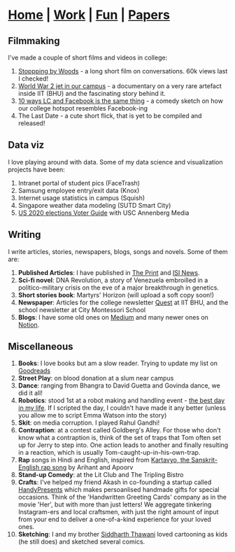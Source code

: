 # **[Home](https://avi-jit.github.io/)** | [Work](https://avi-jit.github.io/work) | [Fun](https://avi-jit.github.io/fun) | [Papers](https://avi-jit.github.io/papers)

## Filmmaking
I've made a couple of short films and videos in college:
1. [Stoppping by Woods](https://www.youtube.com/watch?v=Uy_3XKqsJZk) - a long short film on conversations. 60k views last I checked!
2. [World War 2 jet in our campus](https://www.facebook.com/fmc.iitbhu/videos/747155185437805/) - a documentary on a very rare artefact inside IIT (BHU) and the fascinating story behind it.
3. [10 ways LC and Facebook is the same thing](https://www.facebook.com/fmc.iitbhu/videos/807030382783618/) - a comedy sketch on how our college hotspot resembles Facebook-ing
4. The Last Date - a cute short flick, that is yet to be compiled and released!

## Data viz
I love playing around with data. Some of my data science and visualization projects have been:
1. Intranet portal of student pics (FaceTrash)
2. Samsung employee entry/exit data (Knox)
3. Internet usage statistics in campus (Squish)
4. Singapore weather data modeling (SUTD Smart City)
5. [US 2020 elections Voter Guide](http://annenberginteractives.com/2020-2021/voting-information-by-state/) with USC Annenberg Media 

## Writing
I write articles, stories, newspapers, blogs, songs and novels. Some of them are:
1. **Published Articles**: I have published in [The Print](https://theprint.in/campus-voice/will-panjshir-become-a-taiwan-afghanistans-story-matches-with-china/732849/) and [ISI News](https://www.isi.edu/news/38134/do-humans-trust-ai-coworkers/).
2. **Sci-fi novel**: DNA Revolution, a story of Venezuela embroilled in a politico-military crisis on the eve of a major breakthrough in genetics.
3. **Short stories book**: Martyrs' Horizon (will upload a soft copy soon!)
4. **Newspaper**: Articles for the college newsletter [Quest](https://issuu.com/thequest_iitbhu) at IIT BHU, and the school newsletter at City Montessori School
5. **Blogs**: I have some old ones on [Medium](https://medium.com/@avijitthawani) and many newer ones on [Notion](https://thawani.notion.site).
 
## Miscellaneous
1. **Books**: I love books but am a slow reader. Trying to update my list on [Goodreads](https://www.goodreads.com/user/show/4791083-avijit-thawani)
2. **Street Play**: on blood donation at a slum near campus
3. **Dance**: ranging from Bhangra to David Guetta and Govinda dance, we did it all!
4. **Robotics**: stood 1st at a robot making and handling event - [the best day in my life](https://www.facebook.com/avijit.thawani/posts/796281477100748). If I scripted the day, I couldn't have made it any better (unless you allow me to script Emma Watson into the story) 
5. **Skit**: on media corruption. I played Rahul Gandhi!
6. **Contraption**: at a contest called Goldberg's Alley. For those who don't know what a contraption is, think of the set of traps that Tom often set up for Jerry to step into. One action leads to another and finally resulting in a reaction, which is usually Tom-caught-up-in-his-own-trap.
7. **Rap** songs in Hindi and English, inspired from [Kartavyo, the Sanskrit-English rap song](https://www.youtube.com/watch?v=_8oL_FKr1zw) by Arihant and Apoorv
8. **Stand-up Comedy**: at the Lit Club and The Tripling Bistro
9. **Crafts**: I've helped my friend Akash in co-founding a startup called [HandyPresents](https://www.facebook.com/handypresents/) which makes persoanlised handmade gifts for special occasions. Think of the 'Handwritten Greeting Cards' company as in the movie 'Her', but with more than just letters! We aggregate tinkering Instagram-ers and local craftsmen, with just the right amount of input from your end to deliver a one-of-a-kind experience for your loved ones.
10. **Sketching**: I and my brother [Siddharth Thawani](https://www.instagram.com/sidart.thawani/) loved cartooning as kids (he still does) and sketched several comics.

<!---
## Travel
I've been around a lot, and wish to continue to do so. Some of the cities I've been to are (most recent first):
- **United States**: Baltimore, New York, Philadelphia, Boston, Los Angeles, Santa Barbara, San Jose, San Francisco, Michigan, Pittsburgh
- **China**: Beijing
- **New Zealand**: Auckland, Queenstown, Wanaka, Makarora
- **Singapore**
- **Kuala Lumpur**
- **South Korea**: Seoul, Incheon
- **Nepal**: Kathmandu, Pokhara
- Southeast India: Pondicherry, Madras, Auroville, Rameshwaram
- Southwest India: Bangalore, Coorg
- West India: Mumbai, Goa, Pune, Shirdi
- East India: Puri, Kolkata
- North India: Manali, Nainital, Dehradun, Haridwar, Hrishikesh, Shimla, Chandigarh
- Central India: New Delhi, Lucknow, Varanasi, Allahabad, Agra, Dudhwa
-->

<!--
## Sketching
I and my brother [Siddharth Thawani](https://www.instagram.com/sidart.thawani/) loved cartooning as kids (he still does) and sketched several comics.
-->

<!---
## Crafts
I've helped my friend Akash in co-founding a startup called [HandyPresents](https://www.facebook.com/handypresents/) which makes persoanlised handmade gifts for special occasions. Think of the 'Handwritten Greeting Cards' company as in the movie 'Her', but with more than just letters! We aggregate tinkering Instagram-ers and local craftsmen, with just the right amount of input from your end to deliver a one-of-a-kind experience for your loved ones.
-->

[//]: # (This may be the most platform independent comment)
<!---
I'm a very slow reader and have only managed to go through a limited number of books yet:
- **Society of Mind:** (always reading) A theory of how the mind works, by Marvin Minsky, the ever-so-popular name in Artificial Intelligence. I’ll call it my Bible. Read it after supper daily for at least an year, because you won’t be able to go through three pages in a row without having to note down your thought and contemplate for a while on the mind and your life. [PDF](http://www.acad.bg/ebook/ml/Society%20of%20Mind.pdf)
- **The Story of my Experiments with Truth:** (still reading) is the autobiography of the father of my nation, Mohandas Karamchand Gandhi, or as the world likes (yet he dislikes) to call him, Mahatma Gandhi. Albert Einstein said of Mahatma Gandhi that: “Generations to come will scarce believe that such a one as this ever in flesh and blood walked upon this earth.”
- **Thinking Fast and Slow:** (still reading) is the North Star for many-a-scientists working on deep learning and artificial intelligence today. Daniel Kahneman, the Nobel-winning psychologist writes in everyday jargon about the theory that our mind has two systems: System 1 for thinking fast and subconsciously, and System 2 for thinking slow and for rationalization.
- **Why I am a Hindu:** (still reading) by the prominent Congress politician Dr Shashi Tharoor is an amazing account of Hinduism and all its mysteries. As a westernized Indian who’s only recently begun taking interest (and pride) in our Indic history and culture, I’m loving the book!
- **Wealth of Nations:** (still reading) is a complicated volume from 1776, written by arguably the world’s first economist, Adam Smith. The first chapter (Division of Labour) mesmerized me to the point of purchasing it!
- **Steve Jobs** by Walter Isaacson is an expanded version (totally worth the time) of the several documentaries I’ve already watched on one of the most visionary leaders and innovators of the millennium.
- **1984:** The classic Communist dystopia painted by George Orwell totally lived up to the hype around it. On topics such as freedom, language, sexuality, and war, it is not only full of thoughtful contemplations but also witty one-liners, that I’ve tried compiling into a [Pinterest board](https://www.pinterest.com/avijit_thawani/orwell/)!
- **Outliers:** an amazing essay by Malcolm Gladwell to show how success is rarely explained by examining the individual, but is rather a cumulative of the culture, the timing, and more often than not, sheer luck.
- **Man’s Search for Meaning:** is Victor Frankl’s experiences as a Holocaust survivor, along with his treatise on logotherapy. It very casually walks us through the typical day at a concentration camp while discussing not only the tortures of the guards (and the other inmates) but also the dehumanizing effects of it all.
- **Mein Kampf:** The first volume written by Adolf Hitler when in prison for the unsuccessful attempt (called Beer Hall Putsch) to seize authority by force. I like to think of this book as his Statement of Purpose for applying to the post of Führer, containing not just his principles and the rationale behind them, but also a biographical account of all he’s been through as part of the bourgeois in Vienna before learning to lead them.
- **Zero to One:** A startup management mantra collection plus inspirational calls-to-action by Peter Thiel, the billionaire founder of PayPal, the first investor and still a Board member at Facebook, and currently chairman at Palantir (world’s 2nd largest startup after Uber). He refers to startups that incrementally push the frontiers of an industry as going from 1 to 2 or 2 to 10. But how do you leap from 0 to 1?
- **How to Win Friends and Influence People:** Dale Carnegie’s 1933 guide was suggested to me by [Vish Iyer](https://sg.linkedin.com/in/viswanathan-iyer-90a0781), for which I’ll always thank him :)
- **The Subtle Art of Not Giving a F\*ck:** Mark Manson’s clickbait-y title is almost a contradiction to Dale Carnegie’s book above, and for that reason, I loved reading them both together, and frequently discussing the differences with Drishti.
- **The Alchemist:** My first read after a long time. This parable by Paul Coelho is a must-read for all, and a must-write-their-interpretation too. It's the closest thing to a religious text in the modern world. Having appreciated the intricacies of story development in this 150-page forced me to consider the efforts required to come up with humongous mythological parables like Ramayana and Mahabharata.
- **Sentic Computing:** A curation of academic progress in the fields of Sentiment Analysis, emotional models and Sentic Computing. Written by Erik Cambria, Assistant Professor at NTU, Singapore. [PDF](http://sentic.net/sentic-computing.pdf)
- **The Pleasure of Finding Things Out:** A list of articles, interviews, lectures and talks by Richard Feynman, the phenomenal physicist and teacher.
- **Scion of Ikshvaku:** The first part of a trilogy by Amish Tripathi retelling the Ramayana with minimal magic and maximal analysis. The concepts of Ram Rajya, brewing up within Lord Rama as a child, and the masculine and feminine societies, feel quite relatable and worth pondering upon even (or especially) today.
- **Mortal Engines:** Philip Reeve’s steampunk classic (that’s my favorite genre) about a post-apocalyptic world where cities (like London) are giant machines moving about chasing and attacking other cities.
- **Deception Point:** One of Dan Brown’s, telling a story of an elaborate (fictional) conspiracy and the rush to uncover it.
- **Digital Fortress:** Another one by Dan Brown. An amusing tale of espionage, adventure and a race against time to prevent a technological disaster.
- **Chicken Soup for the Teenage Soul:** The classic collection of shorts based on (mostly) real stories with a certain theme. Thoroughly insightful and inspirational.
- **Oliver Twist:** A Charles Dickens story I read as a child. The powerful use of English was a little too much for me in second grade.
- **Sapiens:** (to read) Yuval Noah Harari
- **The Lucknow Omnibus:** (to read) Jones Rosie Llwellyn
- **5 am club:** (to read) Robin Sharma
- **21 Lessons for the 21st Century:** (to read) YNH
- **The New World Disorder and the Indian Imperative:** (to read) Shashi Tharoor
- **Einstein:** (to read) Walter Isaacson
- **How Google Works:** (to read) Eric Schmidt
- **Thank you for being late:** (to read) Thomas Friedman
- **Propaganda:** (to read) Edward Bernays, suggested by [Dr Puneet Bindlish](https://www.iitbhu.ac.in/dept/hss/people/puneethss)
- **Atomic Habits:** (to read) James Clear
- **Hit Refresh:** (to read) Satya Nadella
- **Factfulness:** (to read) Hans Rosling
- **The Stuff of Thought:** (to read) Steven Pinker (suggested by [Prof Irving Biederman](https://en.wikipedia.org/wiki/Irving_Biederman))
- **The Emotion Machine:** (to read) Marvin Minsky (inspired the movie [Inside Out](https://www.imdb.com/title/tt2096673/))
-->
